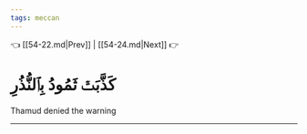 ```yaml
---
tags: meccan
---
```


👈 [[54-22.md|Prev]] | [[54-24.md|Next]] 👉

# كَذَّبَتۡ ثَمُودُ بِٱلنُّذُرِ

Thamud denied the warning

---

